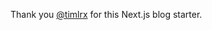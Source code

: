 Thank you [@timlrx](https://github.com/timlrx/tailwind-nextjs-starter-blog) for this Next.js blog starter.